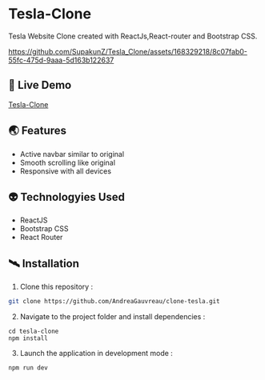 # Tesla-Clone
Tesla Website Clone created with ReactJs,React-router and Bootstrap CSS.

https://github.com/SupakunZ/Tesla_Clone/assets/168329218/8c07fab0-55fc-475d-9aaa-5d163b122637

## 🚀 Live Demo 
<a href='https://google.co.th/' target="_blank">Tesla-Clone</a>

## 🌏 Features

  <ul>
      <li>Active navbar similar to original</li>
      <li>Smooth scrolling like original</li>
      <li>Responsive with all devices</li>
  </ul>

## 👽 Technologyies Used
  
  <ul>
      <li>ReactJS</li>
      <li>Bootstrap CSS</li>
      <li>React Router</li>
  </ul>


## 🛰️ Installation

1. Clone this repository :

```bash
git clone https://github.com/AndreaGauvreau/clone-tesla.git
```

2. Navigate to the project folder and install dependencies :

```
cd tesla-clone
npm install
```

3. Launch the application in development mode :

```
npm run dev
```
